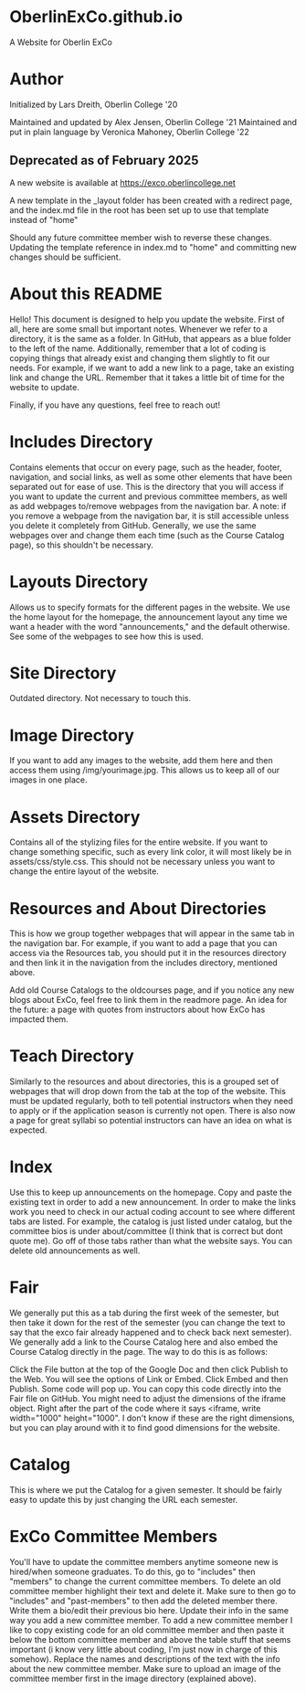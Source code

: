 # OberlinExCo.github.io
A Website for Oberlin ExCo

# Author
Initialized by Lars Dreith, Oberlin College '20

Maintained and updated by Alex Jensen, Oberlin College '21
Maintained and put in plain language by Veronica Mahoney, Oberlin College '22

## Deprecated as of February 2025
A new website is available at https://exco.oberlincollege.net

A new template in the _layout folder has been created with a redirect page, and the index.md file in the root has been set up to use that template instead of "home"

Should any future committee member wish to reverse these changes. Updating the template reference in index.md to "home" and committing new changes should be sufficient.

# About this README
Hello! This document is designed to help you update the website. First of all, here are some small but important notes. Whenever we refer to a directory, it is the same as a folder. In GitHub, that appears as a blue folder to the left of the name. Additionally, remember that a lot of coding is copying things that already exist and changing them slightly to fit our needs. For example, if we want to add a new link to a page, take an existing link and change the URL. Remember that it takes a little bit of time for the website to update.

Finally, if you have any questions, feel free to reach out!

# Includes Directory
Contains elements that occur on every page, such as the header, footer, navigation, and social links, as well as some other elements that have been separated out for ease of use. This is the directory that you will access if you want to update the current and previous committee members, as well as add webpages to/remove webpages from the navigation bar. A note: if you remove a webpage from the navigation bar, it is still accessible unless you delete it completely from GitHub. Generally, we use the same webpages over and change them each time (such as the Course Catalog page), so this shouldn't be necessary.

# Layouts Directory
Allows us to specify formats for the different pages in the website. We use the home layout for the homepage, the announcement layout any time we want a header with the word "announcements," and the default otherwise. See some of the webpages to see how this is used.

# Site Directory
Outdated directory. Not necessary to touch this.

# Image Directory
If you want to add any images to the website, add them here and then access them using /img/yourimage.jpg. This allows us to keep all of our images in one place.

# Assets Directory
Contains all of the stylizing files for the entire website. If you want to change something specific, such as every link color, it will most likely be in assets/css/style.css. This should not be necessary unless you want to change the entire layout of the website.

# Resources and About Directories
This is how we group together webpages that will appear in the same tab in the navigation bar. For example, if you want to add a page that you can access via the Resources tab, you should put it in the resources directory and then link it in the navigation from the includes directory, mentioned above.

Add old Course Catalogs to the oldcourses page, and if you notice any new blogs about ExCo, feel free to link them in the readmore page. An idea for the future: a page with quotes from instructors about how ExCo has impacted them.

# Teach Directory
Similarly to the resources and about directories, this is a grouped set of webpages that will drop down from the tab at the top of the website. This must be updated regularly, both to tell potential instructors when they need to apply or if the application season is currently not open. There is also now a page for great syllabi so potential instructors can have an idea on what is expected.

# Index
Use this to keep up announcements on the homepage. 
Copy and paste the existing text in order to add a new announcement. In order to make the links work you need to check in our actual coding account to see where different tabs are listed. For example, the catalog is just listed under catalog, but the committee bios is under about/committee (I think that is correct but dont quote me). Go off of those tabs rather than what the website says. You can delete old announcements as well.

# Fair
We generally put this as a tab during the first week of the semester, but then take it down for the rest of the semester (you can change the text to say that the exco fair already happened and to check back next semester). We generally add a link to the Course Catalog here and also embed the Course Catalog directly in the page. The way to do this is as follows:

Click the File button at the top of the Google Doc and then click Publish to the Web. You will see the options of Link or Embed. Click Embed and then Publish. Some code will pop up. You can copy this code directly into the Fair file on GitHub. You might need to adjust the dimensions of the iframe object. Right after the part of the code where it says <iframe, write width="1000" height="1000". I don't know if these are the right dimensions, but you can play around with it to find good dimensions for the website.

# Catalog
This is where we put the Catalog for a given semester. It should be fairly easy to update this by just changing the URL each semester.

# ExCo Committee Members
You'll have to update the committee members anytime someone new is hired/when someone graduates. To do this, go to "includes" then "members" to change the current committee members. To delete an old committee member highlight their text and delete it. Make sure to then go to  "includes" and "past-members" to then add the deleted member there. Write them a bio/edit their previous bio here. Update their info in the same way you add a new committee member. To add a new committee member I like to copy existing code for an old committee member and then paste it below the bottom committee member and above the table stuff that seems important (i know very little about coding, I'm just now in charge of this somehow). Replace the names and descriptions of the text with the info about the new committee member. Make sure to upload an image of the committee member first in the image directory (explained above). 
